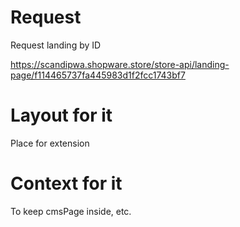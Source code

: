 # Request

Request landing by ID

https://scandipwa.shopware.store/store-api/landing-page/f114465737fa445983d1f2fcc1743bf7

# Layout for it

Place for extension

# Context for it

To keep cmsPage inside, etc.